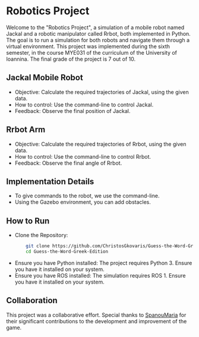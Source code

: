 # Robotics Project

Welcome to the "Robotics Project", a simulation of a mobile robot named Jackal and a robotic manipulator called Rrbot, both implemented in Python. The goal is to run a simulation for both robots and navigate them through a virtual environment. This project was implemented during the sixth semester, in the course MYE031 of the curriculum of the University of Ioannina. The final grade of the project is 7 out of 10.


## Jackal Mobile Robot
- Objective: Calculate the required trajectories of Jackal, using the given data.
- How to control: Use the command-line to control Jackal.
- Feedback: Observe the final position of Jackal.

## Rrbot Arm
- Objective: Calculate the required trajectories of Rrbot, using the given data.
- How to control: Use the command-line to control Rrbot.
- Feedback: Observe the final angle of Rrbot.


## Implementation Details
- To give commands to the robot, we use the command-line.
- Using the Gazebo environment, you can add obstacles.


## How to Run
- Clone the Repository:
  ``` bash
      git clone https://github.com/ChristosGkovaris/Guess-the-Word-Greek-Edition.git
      cd Guess-the-Word-Greek-Edition
- Ensure you have Python installed: The project requires Python 3. Ensure you have it installed on your system.
- Ensure you have ROS installed: The simulation requires ROS 1. Ensure you have it installed on your system.


## Collaboration
This project was a collaborative effort. Special thanks to [SpanouMaria](https://github.com/SpanouMaria) for their significant contributions to the development and improvement of the game.
